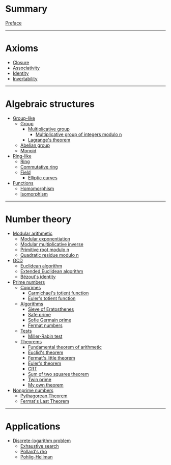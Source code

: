 # Summary

[Preface](./index.md)

---

# Axioms

- [Closure](./axioms/closure.md)
- [Associativity](./axioms/associativity.md)
- [Identity](./axioms/identity.md)
- [Invertability](./axioms/invertability.md)

---

# Algebraic structures

- [Group-like]()
  - [Group](./algebraic-structures/group-like/group/index.md)
    - [Multiplicative group](./algebraic-structures/group-like/group/multiplicative.md)
      - [Multiplicative group of integers modulo n](./algebraic-structures/group-like/group/multiplicative-integers-modulo-n.md)
    - [Lagrange's theorem](./algebraic-structures/group-like/group/lagranges-theorem.md)
  - [Abelian group](./algebraic-structures/group-like/abelian-group.md)
  - [Monoid](./algebraic-structures/group-like/monoid.md)
- [Ring-like]()
  - [Ring](./algebraic-structures/ring-like/ring.md)
  - [Commutative ring](./algebraic-structures/ring-like/commutative-ring.md)
  - [Field](./algebraic-structures/ring-like/field/index.md)
    - [Elliptic curves](./algebraic-structures/ring-like/field/elliptic-curves.md)
- [Functions]()
  - [Homomorphism]()
  - [Isomorphism]()

---

# Number theory

- [Modular arithmetic](./modular-arithmetic/index.md)
  - [Modular exponentiation](./modular-arithmetic/modular-exponentiation.md)
  - [Modular multiplicative inverse](./modular-arithmetic/modular-multiplicative-inverse.md)
  - [Primitive root modulo n](./modular-arithmetic/primitive-root-modulo-n.md)
  - [Quadratic residue modulo n](./modular-arithmetic/quadratic-reside-modulo-n.md)
- [GCD](./gcd.md)
    - [Euclidean algorithm]()
    - [Extended Euclidean algorithm]()
    - [Bézout's identity](./bézouts-identity.md)
- [Prime numbers](./prime-numbers/index.md)
    - [Coprimes](./prime-numbers/coprimes.md)
      - [Carmichael's totient function](./carmichael-function.md)
      - [Euler's totient function](./eulers-totient-function.md)
    - [Algorithms](./prime-numbers/algorithms.md)
      - [Sieve of Eratosthenes]()
      - [Safe prime]()
      - [Sofie Germain prime]()
      - [Fermat numbers](./prime-numbers/fermat-numbers.md)
    - [Tests]()
      - [Miller-Rabin test]()
    - [Theorems]()
      - [Fundamental theorem of arithmetic](./fundamental-theorem-of-arithmetic.md)
      - [Euclid's theorem](./prime-numbers/euclids-theorem.md)
      - [Fermat's little theorem](./prime-numbers/fermats-little-theorem.md)
      - [Euler's theorem](./prime-numbers/eulers-theorem.md)
      - [CRT](./prime-numbers/crt.md)
      - [Sum of two squares theorem](./prime-numbers/sum-of-two-squares-theorem.md)
      - [Twin prime](./prime-numbers/twin-prime.md)
      - [My own theorem](./prime-numbers/my-own-theorem.md)
- [Nonprime numbers]()
  - [Pythagorean Theorem](./pythagorean-theorem.md)
  - [Fermat's Last Theorem](./fermats-last-theorem.md)
---

# Applications

- [Discrete-logarithm problem]()
  - [Exhaustive search]()
  - [Pollard's rho]()
  - [Pohlig-Hellman]()
